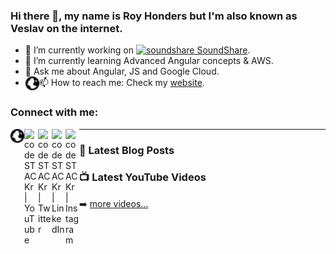 ### Hi there 👋, my name is Roy Honders but I'm also known as Veslav on the internet. 

- 🔭 I’m currently working on [<img alt="soundshare" width="22px" src="https://soundshare.net/favicon.ico" /> SoundShare](https://soundshare.net/).
- 🌱 I’m currently learning Advanced Angular concepts & AWS.
- 💬 Ask me about Angular, JS and Google Cloud.
- 📫 How to reach me: Check my [<img align="left" alt="royhonders.com" width="22px" src="https://raw.githubusercontent.com/iconic/open-iconic/master/svg/globe.svg" /> website][website].

[website]: https://royhonders.com
[twitter]: https://twitter.com/Roy_Honders
[youtube]: https://youtube.com/channel/UCH4XJf2BZ_52fbf8fOBMF3w
[instagram]: https://instagram.com/royhonders
[linkedin]: https://linkedin.com/in/royhonders

### Connect with me:

[<img align="left" alt="royhonders.com" width="22px" src="https://raw.githubusercontent.com/iconic/open-iconic/master/svg/globe.svg" />][website]
[<img align="left" alt="codeSTACKr | YouTube" width="22px" src="https://cdn.jsdelivr.net/npm/simple-icons@v3/icons/youtube.svg" />][youtube]
[<img align="left" alt="codeSTACKr | Twitter" width="22px" src="https://cdn.jsdelivr.net/npm/simple-icons@v3/icons/twitter.svg" />][twitter]
[<img align="left" alt="codeSTACKr | LinkedIn" width="22px" src="https://cdn.jsdelivr.net/npm/simple-icons@v3/icons/linkedin.svg" />][linkedin]
[<img align="left" alt="codeSTACKr | Instagram" width="22px" src="https://cdn.jsdelivr.net/npm/simple-icons@v3/icons/instagram.svg" />][instagram]

---

### 📕 Latest Blog Posts

<!-- BLOG-POST-LIST:START -->
<!-- BLOG-POST-LIST:END -->

### 📺 Latest YouTube Videos

<!-- YOUTUBE:START -->
<!-- YOUTUBE:END -->

➡️ [more videos...](https://www.youtube.com/channel/UCH4XJf2BZ_52fbf8fOBMF3w)
